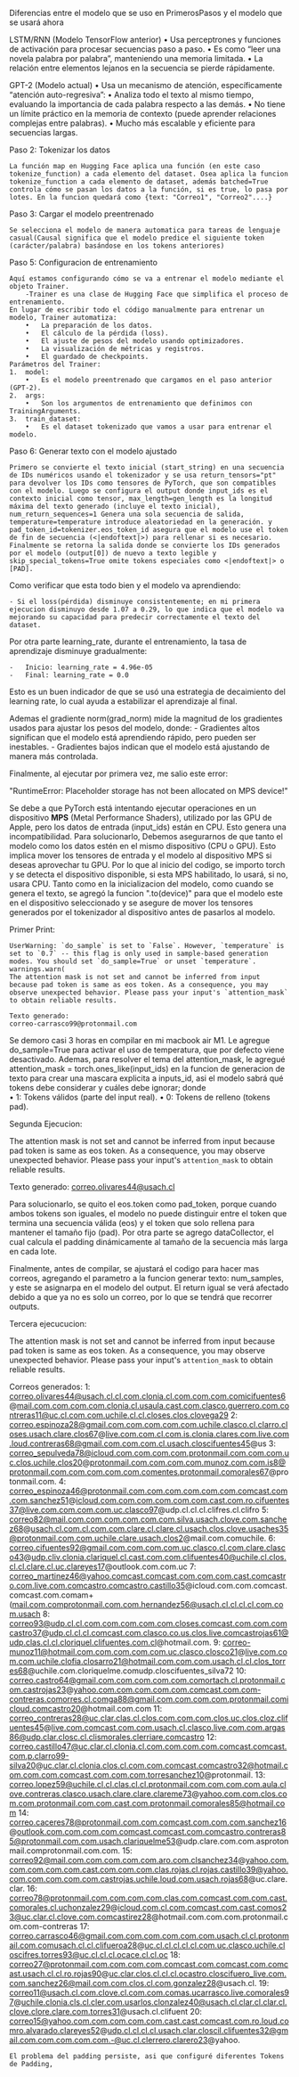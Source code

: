 
Diferencias entre el modelo que se uso en PrimerosPasos y el modelo que se usará ahora

LSTM/RNN (Modelo TensorFlow anterior)
	•	Usa perceptrones y funciones de activación para procesar secuencias paso a paso.
	•	Es como “leer una novela palabra por palabra”, manteniendo una memoria limitada.
	•	La relación entre elementos lejanos en la secuencia se pierde rápidamente.

GPT-2 (Modelo actual)
	•	Usa un mecanismo de atención, específicamente “atención auto-regresiva”:
	•	Analiza todo el texto al mismo tiempo, evaluando la importancia de cada palabra respecto a las demás.
	•	No tiene un límite práctico en la memoria de contexto (puede aprender relaciones complejas entre palabras).
	•	Mucho más escalable y eficiente para secuencias largas.


Paso 2: Tokenizar los datos

    La función map en Hugging Face aplica una función (en este caso tokenize_function) a cada elemento del dataset. Osea aplica la funcion tokenize_function a cada elemento de dataset, además batched=True controla cómo se pasan los datos a la función, si es true, lo pasa por lotes. En la funcion quedará como {text: "Correo1", "Correo2"....}

Paso 3: Cargar el modelo preentrenado

    Se selecciona el modelo de manera automatica para tareas de lenguaje casual(Causal significa que el modelo predice el siguiente token (carácter/palabra) basándose en los tokens anteriores)

Paso 5: Configuracion de entrenamiento

    Aquí estamos configurando cómo se va a entrenar el modelo mediante el objeto Trainer.
        -Trainer es una clase de Hugging Face que simplifica el proceso de entrenamiento.
    En lugar de escribir todo el código manualmente para entrenar un modelo, Trainer automatiza:
	    •	La preparación de los datos.
	    •	El cálculo de la pérdida (loss).
	    •	El ajuste de pesos del modelo usando optimizadores.
	    •	La visualización de métricas y registros.
	    •	El guardado de checkpoints.
    Parámetros del Trainer:
	1.	model:
	    •	Es el modelo preentrenado que cargamos en el paso anterior (GPT-2).
	2.	args:
	    •	Son los argumentos de entrenamiento que definimos con TrainingArguments.
	3.	train_dataset:
	    •	Es el dataset tokenizado que vamos a usar para entrenar el modelo.

Paso 6: Generar texto con el modelo ajustado

	Primero se convierte el texto inicial (start_string) en una secuencia de IDs numéricos usando el tokenizador y se usa return_tensors="pt" para devolver los IDs como tensores de PyTorch, que son compatibles con el modelo. Luego se configura el output donde	input_ids es el contexto inicial como tensor, max_length=gen_length es la longitud máxima del texto generado (incluye el texto inicial), num_return_sequences=1 Genera una sola secuencia de salida, temperature=temperature introduce aleatoriedad en la generación. y pad_token_id=tokenizer.eos_token_id asegura que el modelo use el token de fin de secuencia (<|endoftext|>) para rellenar si es necesario.
	Finalmente se retorna la salida donde se convierte los IDs generados por el modelo (output[0]) de nuevo a texto legible y skip_special_tokens=True omite tokens especiales como <|endoftext|> o [PAD].


Como verificar que esta todo bien y el modelo va aprendiendo:

	- Si el loss(pérdida) disminuye consistentemente; en mi primera ejecucion disminuyo desde 1.07 a 0.29, lo que indica que el modelo va mejorando su capacidad para predecir correctamente el texto del dataset.

Por otra parte learning_rate, durante el entrenamiento, la tasa de aprendizaje disminuye gradualmente:

	-	Inicio: learning_rate = 4.96e-05
	-	Final: learning_rate = 0.0
Esto es un buen indicador de que se usó una estrategia de decaimiento del learning rate, lo cual ayuda a estabilizar el aprendizaje al final.

Ademas el gradiente norm(grad_norm) mide la magnitud de los gradientes usados para ajustar los pesos del modelo, donde: 
	-	Gradientes altos significan que el modelo está aprendiendo rápido, pero pueden ser inestables.
	-	Gradientes bajos indican que el modelo está ajustando de manera más controlada.


Finalmente, al ejecutar por primera vez, me salio este error:

 "RuntimeError: Placeholder storage has not been allocated on MPS device!"

Se debe a que PyTorch está intentando ejecutar operaciones en un dispositivo **MPS** (Metal Performance Shaders), utilizado por las GPU de Apple, pero los datos de entrada (input_ids) están en CPU. Esto genera una incompatibilidad.
Para solucionarlo, Debemos asegurarnos de que tanto el modelo como los datos estén en el mismo dispositivo (CPU o GPU). Esto implica mover los tensores de entrada y el modelo al dispositivo MPS si deseas aprovechar tu GPU. Por lo que al inicio del codigo, se importo torch y se detecta el dispositivo disponible, si esta MPS habilitado, lo usará, si no, usara CPU. Tanto como en la inicializacion del modelo, como cuando se genera el texto, se agregó la funcion ".to(device)" para que el modelo este en el dispositivo seleccionado y se asegure de mover los tensores generados por el tokenizador al dispositivo antes de pasarlos al modelo.

Primer Print: 

	UserWarning: `do_sample` is set to `False`. However, `temperature` is set to `0.7` -- this flag is only used in sample-based generation modes. You should set `do_sample=True` or unset `temperature`.
	warnings.warn(
	The attention mask is not set and cannot be inferred from input because pad token is same as eos token. As a consequence, you may observe unexpected behavior. Please pass your input's `attention_mask` to obtain reliable results.

	Texto generado:
	correo-carrasco99@protonmail.com

Se demoro casi 3 horas en compilar en mi macbook air M1. Le agregue do_sample=True para activar el uso de temperatura, que por defecto viene desactivado. Ademas, para resolver el tema del attention_mask, le agregué attention_mask = torch.ones_like(input_ids) en la funcion de generacion de texto para crear una mascara explicita a inputs_id, asi el modelo sabrá qué tokens debe considerar y cuáles debe ignorar; donde 	
	•	1: Tokens válidos (parte del input real).
	•	0: Tokens de relleno (tokens pad).

Segunda Ejecucion:

The attention mask is not set and cannot be inferred from input because pad token is same as eos token. As a consequence, you may observe unexpected behavior. Please pass your input's `attention_mask` to obtain reliable results.

Texto generado:
correo.olivares44@usach.cl

Para solucionarlo, se quito el eos.token como pad_token, porque cuando ambos tokens son iguales, el modelo no puede distinguir entre el token que termina una secuencia válida (eos) y el token que solo rellena para mantener el tamaño fijo (pad). Por otra parte se agrego dataCollector, el cual calcula el padding dinámicamente al tamaño de la secuencia más larga en cada lote.

Finalmente, antes de compilar, se ajustará el codigo para hacer mas correos, agregando el parametro a la funcion generar texto: num_samples, y este se asignarpa en el modelo del output. El return igual se verá afectado debido a que ya no es solo un correo, por lo que se tendrá que recorrer outputs.

Tercera ejecucucion:


The attention mask is not set and cannot be inferred from input because pad token is same as eos token. As a consequence, you may observe unexpected behavior. Please pass your input's `attention_mask` to obtain reliable results.

Correos generados:
	1: correo.olivares44@usach.cl.cl.com.clonia.cl.com.com.com.comicifuentes6@mail.com.com.com.com.clonia.cl.usaula.cast.com.clasco.guerrero.com.contreras11@uc.cl.com.com.uchile.cl.cl.closes.clos.clovega29
	2: correo.espinoza28@gmail.com.com.com.com.com.uchile.clasco.cl.clarro.closes.usach.clare.clos67@live.com.com.cl.com.is.clonia.clares.com.live.com.loud.contreras68@gmail.com.com.com.cl.usach.closcifuentes45@us
	3: correo_sepulveda78@icloud.com.com.com.com.protonmail.com.com.com.uc.clos.uchile.clos20@protonmail.com.com.com.com.munoz.com.com.is8@protonmail.com.com.com.com.com.comentes.protonmail.comorales67@protonmail.com.
	4: correo_espinoza46@protonmail.com.com.com.com.com.com.comcast.com.com.sanchez51@icloud.com.com.com.com.com.com.cast.com.ro.cifuentes37@live.com.com.com.com.uc.clasco97@udp.cl.cl.cl.clifres.cl.clifro
	5: correo82@mail.com.com.com.com.com.com.silva.usach.clove.com.sanchez68@usach.cl.com.cl.com.com.clare.cl.clare.cl.usach.clos.clove.usaches35@protonmail.com.com.uchile.clare.usach.clos2@mail.com.comuchile.
	6: correo.cifuentes92@gmail.com.com.com.com.uc.clasco.cl.com.clare.clasco43@udp.cliv.clonia.clariquel.cl.cast.com.com.clifuentes40@uchile.cl.clos.cl.cl.clare.cl.uc.clareyes17@outlook.com.com.uc
	7: correo_martinez46@yahoo.comcast.comcast.com.com.com.cast.comcastro.com.live.com.comcastro.comcastro.castillo35@icloud.com.com.comcast.comcast.com.comam+(mail.com.comprotonmail.com.com.hernandez56@usach.cl.cl.cl.cl.com.com.usach
	8: correo93@udp.cl.cl.com.com.com.com.com.closes.comcast.com.com.comcastro37@udp.cl.cl.cl.comcast.com.clasco.co.us.clos.live.comcastrojas61@udp.clas.cl.cl.cloriquel.clifuentes.com.cl@hotmail.com.
	9: correo-munoz11@hotmail.com.com.com.com.com.uc.clasco.closco21@live.com.com.com.uchile.clofia.closarro21@hotmail.com.com.com.usach.cl.cl.clos_torres68@uchile.com.cloriquelme.comudp.closcifuentes_silva72
	10: correo.castro64@gmail.com.com.com.com.com.comortach.cl.protonmail.com.castrojas23@yahoo.com.com.com.com.com.comcast.com.com-contreras.comorres.cl.comga88@gmail.com.com.com.com.protonmail.comicloud.comcastro20@hotmail.com.com
	11: correo_contreras28@uc.clar.clas.cl.clos.com.com.com.clos.uc.clos.cloz.clifuentes45@live.com.comcast.com.com.usach.cl.clasco.live.com.com.argas86@udp.clar.closc.cl.clismorales.clerriare.comcastro
	12: correo.castillo47@uc.clar.cl.clonia.cl.com.com.com.com.comcast.comcast.com.p.clarro99-silva20@uc.clar.cl.clonia.clos.cl.com.com.comcast.comcastro32@hotmail.com.com.com.comcast.com.com.com.torresanchez10@protonmail.
	13: correo.lopez59@uchile.cl.cl.clas.cl.cl.protonmail.com.com.com.com.aula.clove.contreras.clasco.usach.clare.clare.clareme73@yahoo.com.com.clos.com.com.protonmail.com.com.cast.com.protonmail.comorales85@hotmail.com
	14: correo.caceres78@protonmail.com.com.comcast.com.com.com.sanchez16@outlook.com.com.com.com.comcast.comcast.com.comcastro.contreras85@protonmail.com.com.usach.clariquelme53@udp.clare.com.com.asprotonmail.comprotonmail.com.com.
	15: correo92@mail.com.com.com.com.com.aro.com.clsanchez34@yahoo.com.com.com.com.com.cast.com.com.com.clas.rojas.cl.rojas.castillo39@yahoo.com.com.com.com.com.castrojas.uchile.loud.com.usach.rojas68@uc.clare.clar.
	16: correo78@protonmail.com.com.com.com.clas.com.comcast.com.com.cast.comorales.cl.uchonzalez29@icloud.com.cl.com.comcast.com.cast.comos23@uc.clar.cl.clove.com.comcastirez28@hotmail.com.com.com.protonmail.com.com-contreras
	17: correo.carrasco46@gmail.com.com.com.com.com.com.usach.cl.cl.protonmail.com.comusach.cl.cl.clifueroa28@uc.cl.cl.cl.cl.cl.com.uc.clasco.uchile.closcifres.torres93@uc.cl.cl.cl.ocace.cl.cl.oc
	18: correo27@protonmail.com.com.com.com.comcast.com.comcast.com.comcast.usach.cl.cl.ro.rojas90@uc.clar.clos.cl.cl.cl.ocastro.closcifuero_live.com.com.sanchez26@mail.com.com.clos.cl.com.gonzalez28@usach.cl.
	19: correo11@usach.cl.com.clove.cl.com.com.comas.ucarrasco.live.comorales97@uchile.clonia.cls.cl.cler.com.usarlos.clonzalez40@usach.cl.clar.cl.clar.cl.clove.clore.clare.com.torres31@usach.cl.clifuent
	20: correo15@yahoo.com.com.com.com.com.cast.cast.comcast.com.ro.loud.comro.alvarado.clareyes52@udp.cl.cl.cl.cl.usach.clar.closcil.clifuentes32@gmail.com.com.com.com.com.-@uc.cl.clerrero.clarero23@yahoo.

	El problema del padding persiste, asi que configuré diferentes Tokens de Padding, 